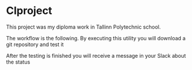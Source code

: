 # CIproject


This project was my diploma work in Tallinn Polytechnic school.

The workflow is the following. By executing this utility you will download a git repository and test it

After the testing is finished you will receive a message in your Slack about the status
